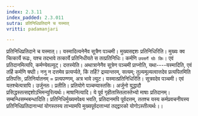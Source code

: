 ```yaml
---
index: 2.3.11
index_padded: 2.3.011
sutra: प्रतिनिधिप्रतिदाने च यस्मात्
vritti: padamanjari

---
```

प्रतिनिधिप्रतिदाने च यस्मात्।। यस्मादित्यनेनैव सूत्रैण पञ्चमी। मुख्यसद्दशः प्रतिनिधिरिति। मुख्यः क्व चित्कार्ये रूढः, यश्च तदभावे तत्कार्ये प्रतिनिधीयते स तत्प्रतिनिधिः। कर्मणि `उपसर्गे घोः किः`। एवं प्रतिदानमित्यपि, कर्मण्येवल्युट्। दत्तस्येति। अथात्रानेनैव सूत्रेण पञ्चमी प्राप्नोति, यथा----यस्मादिति, एवं तर्हि कर्मणि षष्ठी। ननु न दत्तमेव प्रत्यर्प्यते, किं तर्हि? द्रव्यान्तरम्, सत्यम्; तुल्यमूल्यत्वात्तदेव प्रत्यपितमिति प्रतिपत्तिः, प्रतिनिर्यातनम् = प्रत्यपण्णम्, अत्र भावे ल्युट। यस्मात्प्रतिनिधिरिति। सूत्रवदेव पञ्चमी। एवं यतश्चेत्यत्रापि। उर्जुनतः। प्रतीति। प्रतियोगे पञ्चम्यास्तसिः। अर्जुनो युद्धादौ प्रसिद्धस्तत्सद्दशोऽभिमन्युरित्यर्थः। माषानित्यादि। ये पूर्व गृहीतास्तिलास्तेभ्यो माषाः प्रतिदानम्। सम्बन्धिसम्भबन्धादिति। प्रतिनिधिर्मुख्यमपेक्ष्य भवति, प्रतिदानमपि पूर्वदत्तम्, ततश्च यस्य कर्मप्रवचनीयस्य प्रतिनिधिप्रतिदानाभ्यां योगस्तस्य ताभ्यामपि मुख्यपूर्वदत्ताभ्यां तद्द्वारको योगोऽस्तीत्यर्थः।।